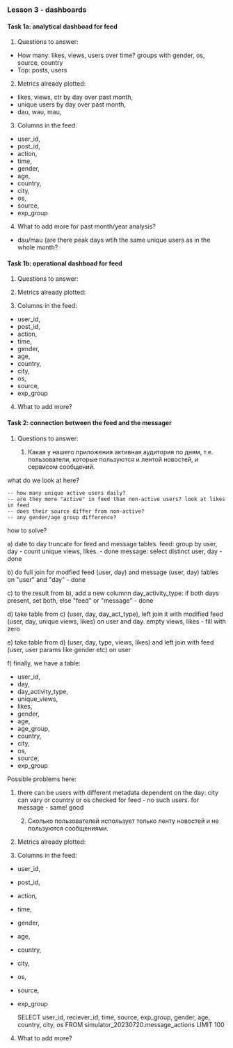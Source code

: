### Lesson 3 - dashboards

#### Task 1a: analytical dashboad for feed
  1. Questions to answer:
  - How many: likes, views, users over time? groups with gender, os, source, country
  - Top: posts, users
  
  2. Metrics already plotted: 
  - likes, views, ctr by day over past month, 
  - unique users by day over past month,
  - dau, wau, mau,
  
  3. Columns in the feed:
   - user_id,
   - post_id,
   - action,
   - time,
   - gender,
   - age,
   - country,
   - city,
   - os,
   - source,
   - exp_group

  4. What to add more for past month/year analysis?
  - dau/mau (are there peak days wtih the same unique users as in the whole month?
<!--   - users by age group (young, middle, old) over time -->
<!--   - users by gender over time -->
<!--   - users by source and os over iime, their activity over time -->
<!--   - postings over time -->
<!--   - metrics per user - likes, views, postings -->
<!--   - top: top posters, top likers, top viewers, top viewed posts and liked posts -->
  

#### Task 1b: operational dashboad for feed

  1. Questions to answer:

  
  2. Metrics already plotted: 

  
  3. Columns in the feed:
   - user_id,
   - post_id,
   - action,
   - time,
   - gender,
   - age,
   - country,
   - city,
   - os,
   - source,
   - exp_group

  4. What to add more?


#### Task 2: connection between the feed and the messager

  1. Questions to answer:
  
     1. Какая у нашего приложения активная аудитория по дням, т.е. пользователи, которые пользуются и лентой новостей, и сервисом сообщений. 
     
what do we look at here?

    -- how many unique active users daily?
    -- are they more "active" in feed than non-active users? look at likes in feed
    -- does their source differ from non-active?
    -- any gender/age group difference?
    
    
how to solve?

a) date to day truncate for feed and message tables. 
    feed: group by user, day - count unique views, likes. - done
    message: select distinct user, day - done
    
b) do full join for modfied feed (user, day) and message (user, day) tables on "user" and "day" - done

c) to the result from b), add a new columnn day_activity_type: if both days present, set both, else "feed" or "message" - done

d) take table from c) (user, day, day_act_type), left join it with modified feed (user, day, unique views, likes) on user and day. empty views, likes - fill with zero

e) take table from d) (user, day, type, views, likes) and left join with feed (user, user params like gender etc) on user

f) finally, we have a table:

   - user_id,
   - day,
   - day_activity_type,
   - unique_views,
   - likes,
   - gender,
   - age,
   - age_group,
   - country,
   - city,
   - os,
   - source,
   - exp_group
   
Possible problems here:
1. there can be users with different metadata dependent on the day: city can vary or country or os
checked for feed - no such users. for message - same! good

     2. Сколько пользователей использует только ленту новостей и не пользуются сообщениями.   

  
  2. Metrics already plotted: 

  
  3. Columns in the feed:
   - user_id,
   - post_id,
   - action,
   - time,
   - gender,
   - age,
   - country,
   - city,
   - os,
   - source,
   - exp_group
   
       SELECT user_id,
           reciever_id,
           time,
           source,
           exp_group,
           gender,
           age,
           country,
           city,
           os
    FROM simulator_20230720.message_actions
    LIMIT 100
    
 

  4. What to add more?
